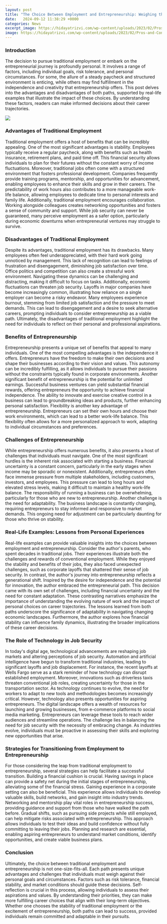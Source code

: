 ```yaml
---
layout: post
title: "The Choice Between Employment and Entrepreneurship: Weighing the Pros and Cons"
date:   2024-09-12 11:38:29 +0000
categories: News
excerpt_image: https://hidayatrizvi.com/wp-content/uploads/2023/02/Pros-and-Cons-of-Entrepreneurship-vs-Employment-Making-the-Right-Choice-banner-image.jpg
image: https://hidayatrizvi.com/wp-content/uploads/2023/02/Pros-and-Cons-of-Entrepreneurship-vs-Employment-Making-the-Right-Choice-banner-image.jpg
---
```


### Introduction
The decision to pursue traditional employment or embark on the entrepreneurial journey is profoundly personal. It involves a range of factors, including individual goals, risk tolerance, and personal circumstances. For some, the allure of a steady paycheck and structured environment is enticing, while others may find fulfillment in the independence and creativity that entrepreneurship offers. This post delves into the advantages and disadvantages of both paths, supported by real-life examples that illustrate the impact of these choices. By understanding these factors, readers can make informed decisions about their career trajectories.

![](https://hidayatrizvi.com/wp-content/uploads/2023/02/Pros-and-Cons-of-Entrepreneurship-vs-Employment-Making-the-Right-Choice-banner-image.jpg)
### Advantages of Traditional Employment
Traditional employment offers a host of benefits that can be incredibly appealing. One of the most significant advantages is stability. Employees typically receive a regular paycheck, along with benefits such as health insurance, retirement plans, and paid time off. This financial security allows individuals to plan for their futures without the constant worry of income fluctuations.
Moreover, traditional jobs often come with a structured environment that fosters professional development. Companies frequently provide training programs, mentorship, and opportunities for advancement, enabling employees to enhance their skills and grow in their careers. The predictability of work hours also contributes to a more manageable work-life balance, allowing employees to dedicate time to personal interests and family life.
Additionally, traditional employment encourages collaboration. Working alongside colleagues creates networking opportunities and fosters a sense of community and support. While job security can never be guaranteed, many perceive employment as a safer option, particularly during economic downturns when entrepreneurial ventures may struggle to survive.
### Disadvantages of Traditional Employment
Despite its advantages, traditional employment has its drawbacks. Many employees often feel underappreciated, with their hard work going unnoticed by management. This lack of recognition can lead to feelings of frustration and disengagement, diminishing job satisfaction over time.
Office politics and competition can also create a stressful work environment. Navigating these dynamics can be challenging and distracting, making it difficult to focus on tasks. Additionally, economic fluctuations can threaten job security. Layoffs in major companies have become increasingly common, illustrating how reliance on a single employer can become a risky endeavor.
Many employees experience burnout, stemming from limited job satisfaction and the pressure to meet demands. This can lead to disengagement and a desire to seek alternative careers, prompting individuals to consider entrepreneurship as a viable path. Ultimately, the disadvantages of traditional employment highlight the need for individuals to reflect on their personal and professional aspirations.
### Benefits of Entrepreneurship
Entrepreneurship presents a unique set of benefits that appeal to many individuals. One of the most compelling advantages is the independence it offers. Entrepreneurs have the freedom to make their own decisions and shape their businesses according to their vision and values. This autonomy can be incredibly fulfilling, as it allows individuals to pursue their passions without the constraints typically found in corporate environments.
Another significant benefit of entrepreneurship is the potential for unlimited earnings. Successful business ventures can yield substantial financial rewards, offering entrepreneurs the opportunity to achieve financial independence. The ability to innovate and exercise creative control in a business can lead to groundbreaking ideas and products, further enhancing personal satisfaction.
Flexibility is another key advantage of entrepreneurship. Entrepreneurs can set their own hours and choose their work environments, which can lead to a better work-life balance. This flexibility often allows for a more personalized approach to work, adapting to individual circumstances and preferences.
### Challenges of Entrepreneurship
While entrepreneurship offers numerous benefits, it also presents a host of challenges that individuals must navigate. One of the most significant hurdles is the inherent risk associated with starting a business. Financial uncertainty is a constant concern, particularly in the early stages when income may be sporadic or nonexistent.
Additionally, entrepreneurs often face immense pressure from multiple stakeholders, including customers, investors, and employees. This pressure can lead to long hours and elevated stress levels, making it difficult to maintain a healthy work-life balance. The responsibility of running a business can be overwhelming, particularly for those who are new to entrepreneurship.
Another challenge is the need for adaptability. The business landscape is constantly changing, requiring entrepreneurs to stay informed and responsive to market demands. This ongoing need for adjustment can be particularly daunting for those who thrive on stability.
### Real-Life Examples: Lessons from Personal Experiences
Real-life examples can provide valuable insights into the choices between employment and entrepreneurship. Consider the author's parents, who spent decades in traditional jobs. Their experiences illustrate both the challenges and rewards of conventional employment. While they enjoyed the stability and benefits of their jobs, they also faced unexpected challenges, such as corporate layoffs that shattered their sense of job security.
In contrast, the author's journey into entrepreneurship reflects a generational shift. Inspired by the desire for independence and the potential for innovation, the author embraced the entrepreneurial path. This decision came with its own set of challenges, including financial uncertainty and the need for constant adaptation.
These contrasting narratives emphasize the importance of understanding the evolving nature of work and the impact of personal choices on career trajectories. The lessons learned from both paths underscore the significance of adaptability in navigating changing economic landscapes. Furthermore, the author explores how financial stability can influence family dynamics, illustrating the broader implications of these career decisions.
### The Role of Technology in Job Security
In today's digital age, technological advancements are reshaping job markets and altering perceptions of job security. Automation and artificial intelligence have begun to transform traditional industries, leading to significant layoffs and job displacement. For instance, the recent layoffs at Wells Fargo serve as a stark reminder of how technology can disrupt established employment.
Moreover, innovations such as driverless taxis threaten conventional job roles, creating uncertainty for those in the transportation sector. As technology continues to evolve, the need for workers to adapt to new tools and methodologies becomes increasingly critical.
However, technology also presents opportunities for aspiring entrepreneurs. The digital landscape offers a wealth of resources for launching and growing businesses, from e-commerce platforms to social media marketing. Entrepreneurs can leverage these tools to reach wider audiences and streamline operations.
The challenge lies in balancing the need for job security with the necessity of embracing change. As industries evolve, individuals must be proactive in assessing their skills and exploring new opportunities that arise.
### Strategies for Transitioning from Employment to Entrepreneurship
For those considering the leap from traditional employment to entrepreneurship, several strategies can help facilitate a successful transition. Building a financial cushion is crucial. Having savings in place can provide a safety net during the initial stages of entrepreneurship, alleviating some of the financial stress.
Gaining experience in a corporate setting can also be beneficial. This experience allows individuals to develop valuable skills, build networks, and gain insight into industry trends. Networking and mentorship play vital roles in entrepreneurship success, providing guidance and support from those who have walked the path before.
Gradual shifts, such as pursuing side projects while still employed, can help mitigate risks associated with entrepreneurship. This approach allows individuals to test their ideas and build confidence without fully committing to leaving their jobs. Planning and research are essential, enabling aspiring entrepreneurs to understand market conditions, identify opportunities, and create viable business plans.
### Conclusion
Ultimately, the choice between traditional employment and entrepreneurship is not one-size-fits-all. Each path presents unique advantages and challenges that individuals must weigh against their personal goals and circumstances. Factors such as risk tolerance, financial stability, and market conditions should guide these decisions.
Self-reflection is crucial in this process, allowing individuals to assess their aspirations and values. By understanding their priorities, they can make more fulfilling career choices that align with their long-term objectives. Whether one chooses the stability of traditional employment or the excitement of entrepreneurship, both paths can lead to success, provided individuals remain committed and adaptable in their pursuits.